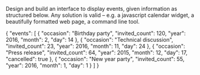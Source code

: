 Design and build an interface to display events, given information as structured below. Any solution is valid – e.g. a javascript calendar widget, a beautifully formatted web page, a command line tool.

{
"events": [
  {
    "occasion": "Birthday party",
    "invited_count": 120,
    "year": 2016,
    "month": 2,
    "day": 14
  },
  {
    "occasion": "Technical discussion",
    "invited_count": 23,
    "year": 2016,
    "month": 11,
    "day": 24
  },
  {
    "occasion": "Press release",
    "invited_count": 64,
    "year": 2015,
    "month": 12,
    "day": 17,
    "cancelled": true
  },
  {
    "occasion": "New year party",
    "invited_count": 55,
    "year": 2016,
    "month": 1,
    "day": 1
  }
]
}